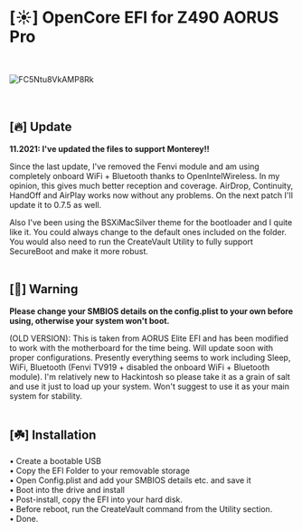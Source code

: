 # [☀️] OpenCore EFI for Z490 AORUS Pro
</br>

![FC5Ntu8VkAMP8Rk](https://user-images.githubusercontent.com/9656361/140409328-7013ee8b-adf0-476d-8db7-5b46ff1ccae1.jpeg)
</br>
</br>
</br>

## [🔥] Update

**11.2021: I've updated the files to support Monterey!!**

Since the last update, I've removed the Fenvi module and am using completely onboard WiFi + Bluetooth thanks to OpenIntelWireless. In my opinion, this gives much better reception and coverage. AirDrop, Continuity, HandOff and AirPlay works now without any problems. On the next patch I'll update it to 0.7.5 as well.

Also I've been using the BSXiMacSilver theme for the bootloader and I quite like it. You could always change to the default ones included on the folder.
You would also need to run the CreateVault Utility to fully support SecureBoot and make it more robust.
</br>
</br>

## [🚨] Warning

**Please change your SMBIOS details on the config.plist to your own before using, otherwise your system won't boot.**

(OLD VERSION):
This is taken from AORUS Elite EFI and has been modified to work with the motherboard for the time being. Will update soon with proper configurations. Presently everything seems to work including Sleep, WiFi, Bluetooth (Fenvi TV919 + disabled the onboard WiFi + Bluetooth module). I'm relatively new to Hackintosh so please take it as a grain of salt and use it just to load up your system. Won't suggest to use it as your main system for stability.
</br>
</br>

## [☘️] Installation

• Create a bootable USB</br>
• Copy the EFI Folder to your removable storage</br>
• Open Config.plist and add your SMBIOS details etc. and save it</br>
• Boot into the drive and install</br>
• Post-install, copy the EFI into your hard disk.</br>
• Before reboot, run the CreateVault command from the Utility section.</br>
• Done.

